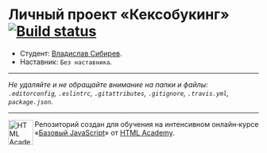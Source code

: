 # Личный проект «Кексобукинг» [![Build status][travis-image]][travis-url]

* Студент: [Владислав Сибирев](https://up.htmlacademy.ru/javascript/10/user/213757).
* Наставник: `Без наставника`.

---

_Не удаляйте и не обращайте внимание на папки и файлы:_<br>
_`.editorconfig`, `.eslintrc`, `.gitattributes`, `.gitignore`, `.travis.yml`, `package.json`._

---

<a href="https://htmlacademy.ru/intensive/javascript"><img align="left" width="50" height="50" title="HTML Academy" src="https://up.htmlacademy.ru/static/img/intensive/javascript/logo-for-github.svg"></a>

Репозиторий создан для обучения на интенсивном онлайн‑курсе «[Базовый JavaScript](https://htmlacademy.ru/intensive/javascript)» от [HTML Academy](https://htmlacademy.ru).

[travis-image]: https://travis-ci.org/htmlacademy-javascript/213757-keksobooking.svg?branch=master
[travis-url]: https://travis-ci.org/htmlacademy-javascript/213757-keksobooking
